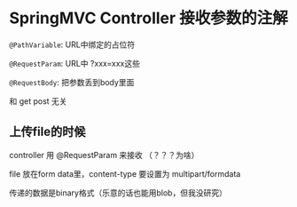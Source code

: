 # SpringMVC Controller 接收参数的注解

``@PathVariable``: URL中绑定的占位符

``@RequestParam``: URL中 ?xxx=xxx这些

``@RequestBody``: 把参数丢到body里面

和 get post 无关



## 上传file的时候

controller 用 @RequestParam 来接收 （？？？为啥）

file 放在form data里，content-type 要设置为 multipart/formdata

传递的数据是binary格式（乐意的话也能用blob，但我没研究）